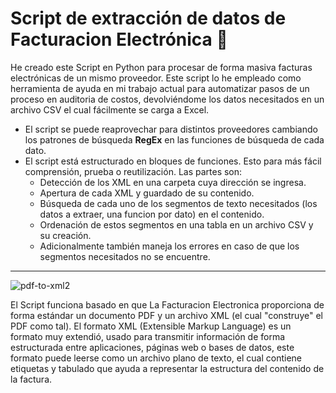 # Script de extracción de datos de Facturacion Electrónica :page_with_curl:  
He creado este Script en Python para procesar de forma masiva facturas electrónicas de un mismo proveedor. Este script lo he empleado como herramienta de ayuda en mi trabajo actual para automatizar pasos de un proceso en auditoria de costos, devolviéndome los datos necesitados en un archivo CSV el cual fácilmente se carga a Excel.

- El script se puede reaprovechar para distintos proveedores cambiando los patrones de búsqueda **RegEx** en las funciones de búsqueda de cada dato.
- El script está estructurado en bloques de funciones. Esto para más fácil comprensión, prueba o reutilización. Las partes son:
  - Detección de los XML en una carpeta cuya dirección se ingresa.
  - Apertura de cada XML y guardado de su contenido.
  - Búsqueda de cada uno de los segmentos de texto necesitados (los datos a extraer, una funcion por dato) en el contenido.
  - Ordenación de estos segmentos en una tabla en un archivo CSV y su creación.
  - Adicionalmente también maneja los errores en caso de que los segmentos necesitados no se encuentre.

-------------------------------------------------------------------------------------------------------

![pdf-to-xml2](https://github.com/jairo-andres-a-m/Script-Facturacion-Electronica/assets/124465699/d9915d31-70bb-4b7b-9cf3-c96aafbe7a86)


El Script funciona basado en que La Facturacion Electronica proporciona de forma estándar un documento PDF y un archivo XML (el cual "construye" el PDF como tal). El formato XML (Extensible Markup Language) es un formato muy extendió, usado para transmitir información de forma estructurada entre aplicaciones, páginas web o bases de datos, este formato puede leerse como un archivo plano de texto, el cual contiene etiquetas y tabulado que ayuda a representar la estructura del contenido de la factura.
